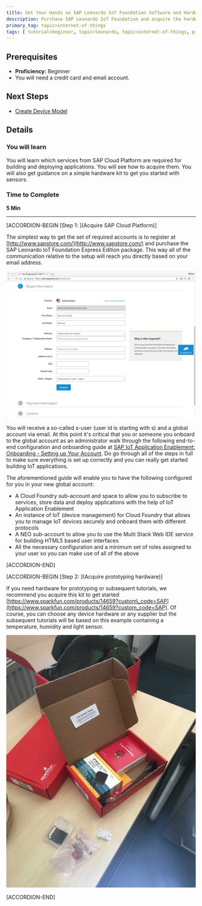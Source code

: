 ```yaml
---
title: Get Your Hands on SAP Leonardo IoT Foundation Software and Hardware
description: Purchase SAP Leonardo IoT Foundation and acquire the hardware necessary to follow subsequent tutorials.
primary_tag: topic>internet-of-things
tags: [ tutorial>beginner, topic>leonardo, topic>internet-of-things, products>sap-iot-application-enablement, products>sap-cloud-platform, products>sap-cloud-platform-internet-of-things ]
---
```


## Prerequisites  
 - **Proficiency:** Beginner
 - You will need a credit card and email account.

## Next Steps
 - [Create Device Model](https://www.sap.com/developer/tutorials/iot-express-2-create-device-model.html)

## Details
### You will learn  
You will learn which services from SAP Cloud Platform are required for building and deploying applications. You will see how to acquire them. You will also get guidance on a simple hardware kit to get you started with sensors.

### Time to Complete
**5 Min**


---

[ACCORDION-BEGIN [Step 1: ](Acquire SAP Cloud Platform)]

The simplest way to get the set of required accounts is to register at [http://www.sapstore.com/](http://www.sapstore.com/) and purchase the SAP Leonardo IoT Foundation Express Edition package. This way all of the communication relative to the setup will reach you directly based on your email address.

![Checkout](shopcheckout.png)

You will receive a so-called s-user (user id is starting with s) and a global account via email. At this point it's critical that you or someone you onboard to the global account as an administrator walk through the following end-to-end configuration and onboarding guide at [SAP IoT Application Enablement: Onboarding - Setting up Your Account](https://help.sap.com/viewer/9dfedbe95cbe4a9f9a5ceddbef7f88e5/latest/en-US/c5b72d23880240dcb4b0d7b9523b065a.html). Do go through all of the steps in full to make sure everything is set up correctly and you can really get started building IoT applications.

The aforementioned guide will enable you to have the following configured for you in your new global account:

- A Cloud Foundry sub-account and space to allow you to subscribe to services, store data and deploy applications with the help of IoT Application Enablement
- An instance of IoT (device management) for Cloud Foundry that allows you to manage IoT devices securely and onboard them with different protocols
- A NEO sub-account to allow you to use the Multi Stack Web IDE service for building HTML5 based user interfaces
- All the necessary configuration and a minimum set of roles assigned to your user so you can make use of all of the above

[ACCORDION-END]

[ACCORDION-BEGIN [Step 2: ](Acquire prototyping hardware)]

If you need hardware for prototyping or subsequent tutorials, we recommend you acquire this kit to get started [https://www.sparkfun.com/products/14659?custom\_code=SAP](https://www.sparkfun.com/products/14659?custom_code=SAP). Of course, you can choose any device hardware or any supplier but the subsequent tutorials will be based on this example containing a temperature, humidity and light sensor.

![Hardware Kit](IMG_3333.jpg)

[ACCORDION-END]
